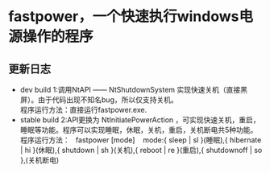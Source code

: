 # **fastpower，一个快速执行windows电源操作的程序**
## 更新日志
- dev build 1:调用NtAPI —— NtShutdownSystem 实现快速关机（直接黑屏）。由于代码出现不知名bug，所以仅支持关机。
  <br>程序运行方法：直接运行fastpower.exe.
- stable build 2:API更换为 NtInitiatePowerAction ，可实现快速关机，重启，睡眠等功能。程序可以实现睡眠，休眠，关机，重启，关机断电共5种功能。
  <br>程序运行方法： &nbsp; fastpower [mode] &nbsp;&nbsp; mode:{ sleep | sl }(睡眠),{ hibernate | hi }(休眠),{ shutdown | sh }(关机),{ reboot | re }(重启),{ shutdownoff | so },(关机断电)
